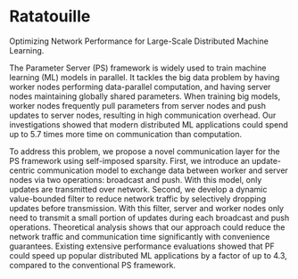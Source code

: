 # Ratatouille
Optimizing Network Performance for Large-Scale Distributed Machine Learning.

The Parameter Server (PS) framework is widely used to train machine learning (ML) models in
parallel. It tackles the big data problem by having worker nodes performing data-parallel computation,
and having server nodes maintaining globally shared parameters. When training big models, worker
nodes frequently pull parameters from server nodes and push updates to server nodes, resulting in
high communication overhead. Our investigations showed that modern distributed ML applications
could spend up to 5.7 times more time on communication than computation.

To address this problem, we propose a novel communication layer for the PS framework using self-imposed sparsity. First, we
introduce an update-centric communication model to exchange data between worker and server
nodes via two operations: broadcast and push. With this model, only updates are transmitted over
network. Second, we develop a dynamic value-bounded filter to reduce network traffic by selectively
dropping updates before transmission. With this filter, server and worker nodes only need to transmit
a small portion of updates during each broadcast and push operations. Theoretical analysis shows
that our approach could reduce the network traffic and communication time significantly with
convenience guarantees. Existing extensive performance evaluations showed that PF could speed up
popular distributed ML applications by a factor of up to 4.3, compared to the conventional PS
framework. 
